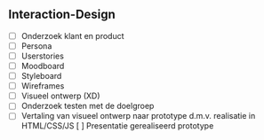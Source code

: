 Interaction-Design
---------------------------------------
* [ ] Onderzoek klant en product
* [ ] Persona
* [ ] Userstories
* [ ] Moodboard
* [ ] Styleboard
* [ ] Wireframes
* [ ] Visueel ontwerp (XD)
* [ ] Onderzoek testen met de doelgroep
* [ ] Vertaling van visueel ontwerp naar prototype d.m.v. realisatie in HTML/CSS/JS
[ ] Presentatie gerealiseerd prototype
